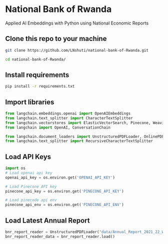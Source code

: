 # National Bank of Rwanda
Applied AI Embeddings with Python using National Economic Reports



## Clone this repo to your machine

```bash 
git clone https://github.com/LNshuti/national-bank-of-Rwanda.git

cd national-bank-of-Rwanda/

```

## Install requirements 

```bash
pip install -r requirements.txt
```

## Import libraries

```python   
from langchain.embeddings.openai import OpenAIEmbeddings 
from langchain.text_splitter import CharacterTextSplitter 
from langchain.vectorstores import ElasticVectorSearch, Pinecone, Weaviate
from langchain import OpenAI, ConversationChain

from langchain.document_loaders import UnstructuredPDFLoader, OnlinePDFLoader
from langchain.text_splitter import RecursiveCharacterTextSplitter
```


## Load API Keys 
    
```python
import os 
# Load openai api key 
openai_api_key = os.environ.get('OPENAI_API_KEY')

# Load Pinecone API key 
pinecone_api_key = os.environ.get('PINECONE_API_KEY')

# Load pinecode api env 
pinecone_api_env = os.environ.get('PINECONE_API_ENV')
```

## Load Latest Annual Report
```python
bnr_report_reader = UnstructuredPDFLoader("data/Annual_Report_2021_22_Web_English_Versio.pdf")
bnr_report_reader_data = bnr_report_reader.load()

```

